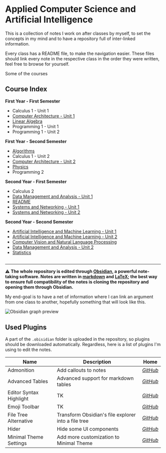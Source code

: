 # Applied Computer Science and Artificial Intelligence

This is a collection of notes I work on after classes by myself,
to set the concepts in my mind and to have a repository full of inter-linked information.

[//]: # (TK: course introduction)

Every class has a README file, to make the navigation easier.
These files should link every note in the respective class in the order they were written, feel free to browse for yourself.

Some of the courses 

## Course Index

**First Year - First Semester**

- Calculus 1 - Unit 1
- [Computer Architecture - Unit 1](/Computer%20Architecture/README.md)
- [Linear Algebra](/Linear%20Algebra/README.md)
- Programming 1 - Unit 1
- Programming 1 - Unit 2

**First Year - Second Semester**

- [Algorithms](/Algorithms/Algorithms.md)
- Calculus 1 - Unit 2
- [Computer Architecture - Unit 2](/Computer%20Architecture/README.md)
- [Physics](/Physics/README.md)
- Programming 2

**Second Year - First Semester**

- Calculus 2
- [Data Management and Analysis - Unit 1](/Data%20Management%20and%20Analysis/README.md)
- [README](Probability/README.md)
- [Systems and Networking - Unit 1](/Systems%20and%20Networking/Systems%20and%20Networking.md)
- [Systems and Networking - Unit 2](/Systems%20and%20Networking/Systems%20and%20Networking.md)

**Second Year - Second Semester**

- [Artificial Intelligence and Machine Learning - Unit 1](AI%20and%20ML/README.md#Unit%201)
- [Artificial Intelligence and Machine Learning - Unit 2](AI%20and%20ML/README.md#Unit%202)
- [Computer Vision and Natural Language Processing](Computer%20Vision%20and%20NLP/README.md)
- [Data Management and Analysis - Unit 2](?TK)
- [Statistics](Statistics/README.md)

##

---

:warning: **The whole repository is edited through [Obsidian](https://obsidian.md/), a powerful note-taking software. Notes are written in [markdown](https://www.markdownguide.org/) and  [LaTeX](https://www.latex-project.org/); the best way to ensure full compatibility of the notes is cloning the repository and opening them through Obsidian.**

My end-goal is to have a net of information where I can link an argument from one class to another, hopefully something that will look like this.

![Obsidian graph preview](https://obsidian.md/images/screenshot.png)

## Used Plugins

A part of the `.obisidian` folder is uploaded in the repository, so plugins should be downloaded automatically. Regardless, here is a list of plugins I'm using to edit the notes.

| **Name**                | **Description**                                     | **Home**                                                                 |
| ----------------------- | --------------------------------------------------- | ------------------------------------------------------------------------ |
| Admonition              | Add callouts to notes                               | *[GitHub](https://github.com/valentine195/obsidian-admonition)*            |
| Advanced Tables         | Advanced support for markdown tables                | *[GitHub](https://github.com/tgrosinger/advanced-tables-obsidian)*         |
| Editor Syntax Highlight | TK                                                  | *[GitHub](https://github.com/deathau/cm-editor-syntax-highlight-obsidian)* |
| Emoji Toolbar           | TK                                                  | *[GitHub](https://github.com/oliveryh/obsidian-emoji-toolbar)*             |
| File Tree Alternative   | Transform Obsidian's file explorer into a file tree | *[GitHub](https://github.com/ozntel/file-tree-alternative)*                |
| Hider                   | Hide some UI components                             | *[GitHub](https://github.com/kepano/obsidian-hider)*                       |
| Minimal Theme Settings  | Add more customization to Minimal Theme             | *[GitHub](https://github.com/kepano/obsidian-minimal-settings)*            |
